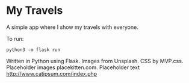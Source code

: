 # My Travels

A simple app where I show my travels with everyone.

To run: 

```
python3 -m flask run
```

Written in Python using Flask. Images from Unsplash. CSS by MVP.css. Placeholder images placekitten.com. Placeholder text http://www.catipsum.com/index.php
